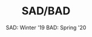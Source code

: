 ---
title: "SAD/BAD"
category: "Events"
description: "SAD (Sisters Appreciation Day) and BAD (Brothers Appreciation Day) are the days where we appreciate our fellow sisters and brothers in Christ by setting a day aside for their enjoyment. Activities include fun games, delicious food, class videos, and creative gifts."
location: "San Luis Obispo"
date: "SAD: Winter '19 BAD: Spring '20"
gif: "../../images/events/sad.gif"
img: "../../images/events/sad.jpg"
link: ""
---